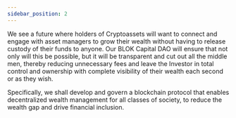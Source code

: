 ```yaml
---
sidebar_position: 2
---
```


We see a future where holders of Cryptoassets will want to connect and engage with asset managers to grow their wealth without having to release custody of their funds to anyone. Our BLOK Capital DAO will ensure that not only will this be possible, but it will be transparent and cut out all the middle men, thereby reducing unnecessary fees and leave the Investor in total control and ownership with complete visibility of their wealth each second or as they wish.

Specifically, we shall develop and govern a blockchain protocol that enables decentralized wealth management for all classes of society, to reduce the wealth gap and drive financial inclusion.